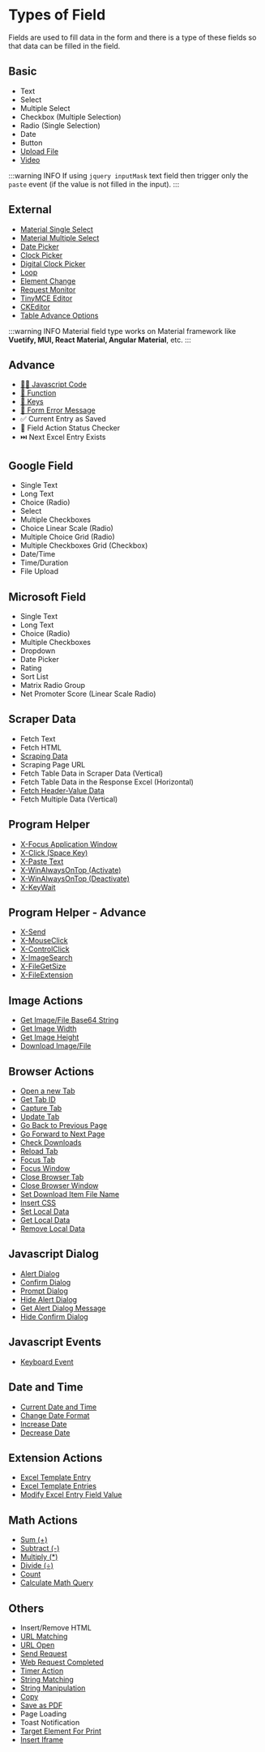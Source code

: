 # Types of Field

Fields are used to fill data in the form and there is a type of these fields so that data can be filled in the field.

## Basic

- Text
- Select
- Multiple Select
- Checkbox (Multiple Selection)
- Radio (Single Selection)
- Date
- Button
- [Upload File](/documentation/field-types/upload-file)
- [Video](/documentation/field-types/video)

:::warning INFO
If using `jquery inputMask` text field then trigger only the `paste` event (if the value is not filled in the input).
:::

## External

- [Material Single Select](/documentation/field-types/material-single-select)
- [Material Multiple Select](/documentation/field-types/material-multiple-select)
- [Date Picker](/documentation/field-types/date-picker)
- [Clock Picker](/documentation/field-types/clock-picker)
- [Digital Clock Picker](/documentation/field-types/digital-clock-picker)
- [Loop](/documentation/field-types/loop)
- [Element Change](/documentation/field-types/element-change)
- [Request Monitor](/documentation/field-types/request-monitor)
- [TinyMCE Editor](/documentation/field-types/tinymce-editor)
- [CKEditor](/documentation/field-types/ckeditor)
- [Table Advance Options](/documentation/field-types/table-advance-options)

:::warning INFO
Material field type works on Material framework like **Vuetify, MUI, React Material, Angular Material**, etc.
:::

## Advance

- [👩‍💻 Javascript Code](/documentation/field-types/javascript-code)
- [🚀 Function](/documentation/functions#predefined-function)
- [🔑 Keys](/documentation/keys#special-key)
- [🛑 Form Error Message](/documentation/field-types/form-error-message)
- ✅ Current Entry as Saved
- 📃 Field Action Status Checker
- ⏭️ Next Excel Entry Exists

## Google Field

- Single Text
- Long Text
- Choice (Radio)
- Select
- Multiple Checkboxes
- Choice Linear Scale (Radio)
- Multiple Choice Grid (Radio)
- Multiple Checkboxes Grid (Checkbox)
- Date/Time
- Time/Duration
- File Upload

## Microsoft Field

- Single Text
- Long Text
- Choice (Radio)
- Multiple Checkboxes
- Dropdown
- Date Picker
- Rating
- Sort List
- Matrix Radio Group
- Net Promoter Score (Linear Scale Radio)

## Scraper Data

- Fetch Text
- Fetch HTML
- [Scraping Data](/documentation/field-types/scraper-data#scraping-data)
- Scraping Page URL
- Fetch Table Data in Scraper Data (Vertical)
- Fetch Table Data in the Response Excel (Horizontal)
- [Fetch Header-Value Data](/documentation/field-types/scraper-data#fetch-header-value-data)
- Fetch Multiple Data (Vertical)

## Program Helper

- [X-Focus Application Window](/documentation/field-types/program-helper#x-focus-application-window)
- [X-Click (Space Key)](/documentation/field-types/program-helper#x-click-space-key)
- [X-Paste Text](/documentation/field-types/program-helper#x-paste-text)
- [X-WinAlwaysOnTop (Activate)](/documentation/field-types/program-helper#x-winalwaysontop-activate)
- [X-WinAlwaysOnTop (Deactivate)](/documentation/field-types/program-helper#x-winalwaysontop-deactivate)
- [X-KeyWait](/documentation/field-types/program-helper#x-keywait)

## Program Helper - Advance

- [X-Send](/documentation/field-types/program-helper#x-send)
- [X-MouseClick](/documentation/field-types/program-helper#x-mouseclick)
- [X-ControlClick](/documentation/field-types/program-helper#x-controlclick)
- [X-ImageSearch](/documentation/field-types/program-helper#x-imagesearch)
- [X-FileGetSize](/documentation/field-types/program-helper#x-filegetsize)
- [X-FileExtension](/documentation/field-types/program-helper#x-fileextension)

## Image Actions

- [Get Image/File Base64 String](/documentation/field-types/image-actions#get-image-file-base64-string)
- [Get Image Width](/documentation/field-types/image-actions#get-image-width)
- [Get Image Height](/documentation/field-types/image-actions#get-image-height)
- [Download Image/File](/documentation/field-types/image-actions#download-image-file)

## Browser Actions

- [Open a new Tab](/documentation/field-types/browser-actions#open-a-new-tab)
- [Get Tab ID](/documentation/field-types/browser-actions#get-tab-id)
- [Capture Tab](/documentation/field-types/browser-actions#capture-tab)
- [Update Tab](/documentation/field-types/browser-actions#update-tab)
- [Go Back to Previous Page](/documentation/field-types/browser-actions#go-back-to-previous-page)
- [Go Forward to Next Page](/documentation/field-types/browser-actions#go-forward-to-next-page)
- [Check Downloads](/documentation/field-types/browser-actions#check-downloads)
- [Reload Tab](/documentation/field-types/browser-actions#reload-tab)
- [Focus Tab](/documentation/field-types/browser-actions#focus-tab)
- [Focus Window](/documentation/field-types/browser-actions#focus-window)
- [Close Browser Tab](/documentation/field-types/browser-actions#close-browser-tab)
- [Close Browser Window](/documentation/field-types/browser-actions#close-browser-window)
- [Set Download Item File Name](/documentation/field-types/browser-actions#set-download-item-file-name)
- [Insert CSS](/documentation/field-types/browser-actions#insert-css)
- [Set Local Data](/documentation/field-types/browser-actions#set-local-data)
- [Get Local Data](/documentation/field-types/browser-actions#get-local-data)
- [Remove Local Data](/documentation/field-types/browser-actions#remove-local-data)

## Javascript Dialog

- [Alert Dialog](/documentation/field-types/javascript-dialog#alert-dialog)
- [Confirm Dialog](/documentation/field-types/javascript-dialog#confirm-dialog)
- [Prompt Dialog](/documentation/field-types/javascript-dialog#prompt-dialog)
- [Hide Alert Dialog](/documentation/field-types/javascript-dialog#hide-alert-dialog)
- [Get Alert Dialog Message](/documentation/field-types/javascript-dialog#get-alert-dialog-message)
- [Hide Confirm Dialog](/documentation/field-types/javascript-dialog#hide-confirm-dialog)

## Javascript Events

- [Keyboard Event](/documentation/field-types/javascript-events#keyboard-event)

## Date and Time

- [Current Date and Time](/documentation/field-types/date-time#current-date-and-time)
- [Change Date Format](/documentation/field-types/date-time#change-date-format)
- [Increase Date](/documentation/field-types/date-time#increase-date)
- [Decrease Date](/documentation/field-types/date-time#decrease-date)

## Extension Actions

- [Excel Template Entry](/documentation/field-types/extension-actions#excel-template-entry)
- [Excel Template Entries](/documentation/field-types/extension-actions#excel-template-entries)
- [Modify Excel Entry Field Value](/documentation/field-types/extension-actions#modify-excel-entry-field-value)

## Math Actions

- [Sum (+)](/documentation/field-types/math-actions#sum)
- [Subtract (-)](/documentation/field-types/math-actions#subtract)
- [Multiply (\*)](/documentation/field-types/math-actions#multiply)
- [Divide (÷)](/documentation/field-types/math-actions#divide-÷)
- [Count](/documentation/field-types/math-actions#count)
- [Calculate Math Query](/documentation/field-types/math-actions#calculate-math-query)

## Others

- Insert/Remove HTML
- [URL Matching](/documentation/field-types/url-matching)
- [URL Open](/documentation/field-types/url-open)
- [Send Request](/documentation/field-types/send-request)
- [Web Request Completed](/documentation/field-types/web-request-completed)
- [Timer Action](/documentation/field-types/timer-action)
- [String Matching](/documentation/field-types/string-matching)
- [String Manipulation](/documentation/field-types/string-manipulation)
- [Copy](/documentation/field-types/copy)
- [Save as PDF](/documentation/field-types/save-as-pdf)
- Page Loading
- Toast Notification
- [Target Element For Print](/documentation/field-types/target-element-for-print)
- [Insert Iframe](/documentation/field-types/insert-iframe)
